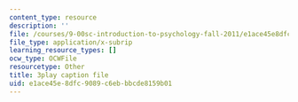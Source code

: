 ```yaml
---
content_type: resource
description: ''
file: /courses/9-00sc-introduction-to-psychology-fall-2011/e1ace45e8dfc9089c6ebbbcde8159b01_bihrpOS0qtY.srt
file_type: application/x-subrip
learning_resource_types: []
ocw_type: OCWFile
resourcetype: Other
title: 3play caption file
uid: e1ace45e-8dfc-9089-c6eb-bbcde8159b01
---
```

